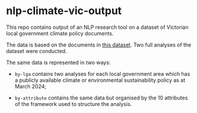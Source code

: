 # nlp-climate-vic-output

This repo contains output of an NLP research tool on a dataset of Victorian local government climate policy documents.

The data is based on the documents in [this dataset](https://github.com/xpatiate/nlp-climate-vic-dataset/). Two full analyses of the dataset were conducted.

The same data is represented in two ways:

* `by-lga` contains two analyses for each local government area which has a publicly available climate or environmental sustainability policy as at March 2024;

* `by-attribute` contains the same data but organised by the 10 attributes of the framework used to structure the analysis. 
